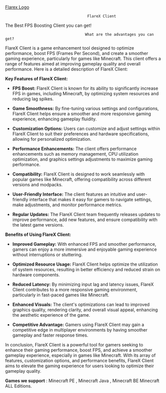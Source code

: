 [Flarex Logo](https://i.ibb.co/Mkv02CK/OIG4.jpg)
                                         
                                         
                                         FlareX Client

The Best FPS Boosting Client you can get!

                                        What are the advantages you can get?
FlareX Client is a game enhancement tool designed to optimize performance, boost FPS (Frames Per Second), and create a smoother gaming experience, particularly for games like Minecraft. This client offers a range of features aimed at improving gameplay quality and overall performance. Here is a detailed description of FlareX Client:

**Key Features of FlareX Client:**

- **FPS Boost:** FlareX Client is known for its ability to significantly increase FPS in games, including Minecraft, by optimizing system resources and reducing lag spikes.

- **Game Smoothness:** By fine-tuning various settings and configurations, FlareX Client helps ensure a smoother and more responsive gaming experience, enhancing gameplay fluidity.

- **Customization Options:** Users can customize and adjust settings within FlareX Client to suit their preferences and hardware specifications, allowing for personalized optimization.

- **Performance Enhancements:** The client offers performance enhancements such as memory management, CPU utilization optimization, and graphics settings adjustments to maximize gaming performance.

- **Compatibility:** FlareX Client is designed to work seamlessly with popular games like Minecraft, offering compatibility across different versions and modpacks.

- **User-Friendly Interface:** The client features an intuitive and user-friendly interface that makes it easy for gamers to navigate settings, make adjustments, and monitor performance metrics.

- **Regular Updates:** The FlareX Client team frequently releases updates to improve performance, add new features, and ensure compatibility with the latest game versions.

**Benefits of Using FlareX Client:**

- **Improved Gameplay:** With enhanced FPS and smoother performance, gamers can enjoy a more immersive and enjoyable gaming experience without interruptions or stuttering.

- **Optimized Resource Usage:** FlareX Client helps optimize the utilization of system resources, resulting in better efficiency and reduced strain on hardware components.

- **Reduced Latency:** By minimizing input lag and latency issues, FlareX Client contributes to a more responsive gaming environment, particularly in fast-paced games like Minecraft.

- **Enhanced Visuals:** The client's optimizations can lead to improved graphics quality, rendering clarity, and overall visual appeal, enhancing the aesthetic experience of the game.

- **Competitive Advantage:** Gamers using FlareX Client may gain a competitive edge in multiplayer environments by having smoother gameplay and faster response times.

In conclusion, FlareX Client is a powerful tool for gamers seeking to enhance their gaming performance, boost FPS, and achieve a smoother gameplay experience, especially in games like Minecraft. With its array of features, customization options, and performance benefits, FlareX Client aims to elevate the gaming experience for users looking to optimize their gameplay quality.

                                      
**Games we support** : Minecraft PE , Minecraft Java , Minecraft BE Minecraft ALL Editions.
